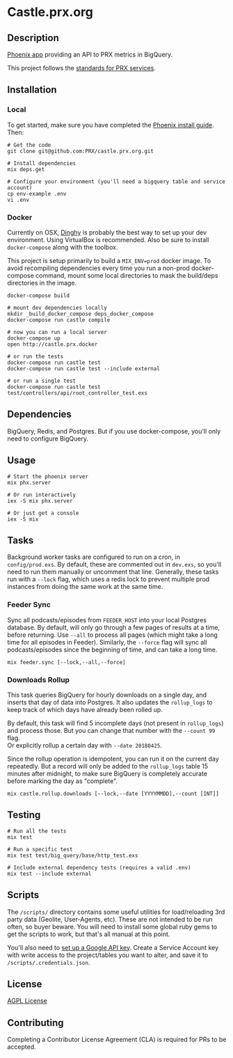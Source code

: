 # Castle.prx.org

## Description

[Phoenix app](http://www.phoenixframework.org) providing an API to PRX metrics in BigQuery.

This project follows the [standards for PRX services](https://github.com/PRX/meta.prx.org/wiki/Project-Standards#services).

## Installation

### Local

To get started, make sure you have completed the [Phoenix install guide](http://www.phoenixframework.org/docs/installation).  Then:

```
# Get the code
git clone git@github.com:PRX/castle.prx.org.git

# Install dependencies
mix deps.get

# Configure your environment (you'll need a bigquery table and service account)
cp env-example .env
vi .env
```

### Docker

Currently on OSX, [Dinghy](https://github.com/codekitchen/dinghy) is probably
the best way to set up your dev environment.  Using VirtualBox is recommended.
Also be sure to install `docker-compose` along with the toolbox.

This project is setup primarily to build a `MIX_ENV=prod` docker image. To avoid
recompiling dependencies every time you run a non-prod docker-compose command,
mount some local directories to mask the build/deps directories in the image.

```
docker-compose build

# mount dev dependencies locally
mkdir _build_docker_compose deps_docker_compose
docker-compose run castle compile

# now you can run a local server
docker-compose up
open http://castle.prx.docker

# or run the tests
docker-compose run castle test
docker-compose run castle test --include external

# or run a single test
docker-compose run castle test test/controllers/api/root_controller_test.exs
```

## Dependencies

BigQuery, Redis, and Postgres.  But if you use docker-compose, you'll only need
to configure BigQuery.

## Usage

```
# Start the phoenix server
mix phx.server

# Or run interactively
iex -S mix phx.server

# Or just get a console
iex -S mix
```

## Tasks

Background worker tasks are configured to run on a cron, in `config/prod.exs`.
By default, these are commented out in `dev.exs`, so you'll need to run them
manually or uncomment that line.  Generally, these tasks run with a `--lock`
flag, which uses a redis lock to prevent multiple prod instances from doing the
same work at the same time.

### Feeder Sync

Sync all podcasts/episodes from `FEEDER_HOST` into your local Postgres database.
By default, will only go through a few pages of results at a time, before
returning.  Use `--all` to process all pages (which might take a long time for
all episodes in Feeder).  Similarly, the `--force` flag will sync all
podcasts/episodes since the beginning of time, and can take a long time.

```
mix feeder.sync [--lock,--all,--force]
```

### Downloads Rollup

This task queries BigQuery for hourly downloads on a single day, and inserts
that day of data into Postgres.  It also updates the `rollup_logs` to keep track
of which days have already been rolled up.

By default, this task will find 5 incomplete days (not present in `rollup_logs`)
and process those.  But you can change that number with the `--count 99` flag.  
Or explicitly rollup a certain day with `--date 20180425`.

Since the rollup operation is idempotent, you can run it on the current day
repeatedly.  But a record will only be added to the `rollup_logs` table 15
minutes after midnight, to make sure BigQuery is completely accurate before
marking the day as "complete".

```
mix castle.rollup.downloads [--lock,--date [YYYYMMDD],--count [INT]]
```

## Testing

```
# Run all the tests
mix test

# Run a specific test
mix test test/big_query/base/http_test.exs

# Include external dependency tests (requires a valid .env)
mix test --include external
```

## Scripts

The `/scripts/` directory contains some useful utilities for load/reloading
3rd party data (Geolite, User-Agents, etc).  These are not intended to be run
often, so buyer beware.  You will need to install some global ruby gems to get
the scripts to work, but that's all manual at this point.

You'll also need to [set up a Google API key](https://support.google.com/googleapi/answer/6158862).
Create a Service Account key with write access to the project/tables you want to
alter, and save it to `/scripts/.credentials.json`.

## License

[AGPL License](https://www.gnu.org/licenses/agpl-3.0.html)

## Contributing

Completing a Contributor License Agreement (CLA) is required for PRs to be accepted.
